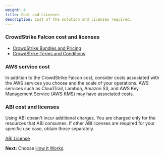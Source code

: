 ```yaml
---
weight: 4
title: Cost and Licenses
description: Cost of the solution and licenses required.
---
```


### CrowdStrike Falcon cost and licenses

* [CrowdStrike Bundles and Pricing](https://www.crowdstrike.com/products/?ct-q2-2023-bn-products-nav)
* [CrowdStrike Terms and Conditions](https://s3.amazonaws.com/EULA/314ae52f-b319-4413-9052-fe03bfbd6b21-Crowdstrike-EULA.pdf)


### AWS service cost
In addition to the CrowdStrike Falcon cost, consider costs associated with the AWS services you choose and the scale of your operations. AWS services such as CloudTrail, Lambda, Amazon S3, and AWS Key Management Service (AWS KMS) may have associated costs.

### ABI cost and licenses

Using ABI doesn't incur additional charges. You are charged only for the resources that ABI consumes. If other ABI licenses are required for your specific use case, obtain those separately.

[ABI License](https://github.com/aws-ia/cfn-abi-crowdstrike-fcs/blob/main/LICENSE)

**Next:** Choose [How it Works](/how-it-works/index.html).
